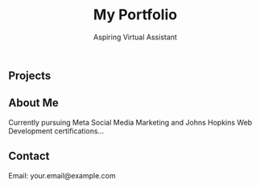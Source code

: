 <!DOCTYPE html>
<html lang="en">
<head>
    <meta charset="UTF-8">
    <meta name="viewport" content="width=device-width, initial-scale=1.0">
    <title>My Portfolio</title>
    <link rel="stylesheet" href="styles.css">
</head>
<body>
    <header>
        <h1>My Portfolio</h1>
        <p>Aspiring Virtual Assistant</p>
    </header>
    <section id="projects">
        <h2>Projects</h2>
        <!-- Add project details here -->
    </section>
    <section id="about">
        <h2>About Me</h2>
        <p>Currently pursuing Meta Social Media Marketing and Johns Hopkins Web Development certifications...</p>
    </section>
    <section id="contact">
        <h2>Contact</h2>
        <p>Email: your.email@example.com</p>
    </section>
</body>
</html>

